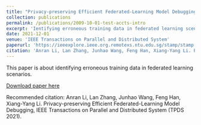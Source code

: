```yaml
---
title: "Privacy-preserving Efficient Federated-Learning Model Debugging"
collection: publications
permalink: /publications/2009-10-01-test-accts-intro
excerpt: 'Ientifying erroneous training data in federated learning scenarios in a privacy preserving way.'
date: 2021-12-01
venue: 'IEEE Transactions on Parallel and Distributed System'
paperurl: 'https://ieeexplore.ieee.org.remotexs.ntu.edu.sg/stamp/stamp.jsp?tp=&arnumber=9661312'
citation: 'Anran Li, Lan Zhang, Junhao Wang, Feng Han, Xiang-Yang Li. Privacy-preserving Efficient Federated-Learning Model Debugging, IEEE Transactions on Parallel and Distributed System (TPDS)'
---
```

This paper is about identifying erroneous training data in federated learning scenarios.

[Download paper here](https://ieeexplore.ieee.org.remotexs.ntu.edu.sg/stamp/stamp.jsp?tp=&arnumber=9661312)

Recommended citation: Anran Li, Lan Zhang, Junhao Wang, Feng Han, Xiang-Yang Li. Privacy-preserving Efficient Federated-Learning Model Debugging, IEEE Transactions on Parallel and Distributed System (TPDS 2021).
